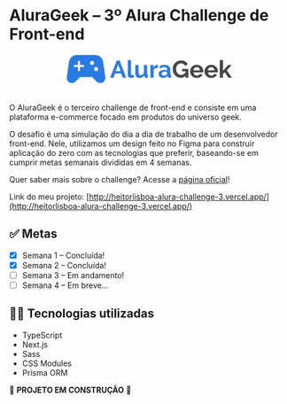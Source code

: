 # AluraGeek &ndash; 3º Alura Challenge de Front-end

<div align="center">
  <img style="width: 300px;" src="./public/svg/logo.svg" alt="Logo AluraGeek" />
</div>
<br />

O AluraGeek é o terceiro challenge de front-end e consiste em uma plataforma e-commerce focado em produtos do universo geek.

O desafio é uma simulação do dia a dia de trabalho de um desenvolvedor front-end. Nele, utilizamos um design feito no Figma para construir aplicação do zero com as tecnologias que preferir, baseando-se em cumprir metas semanais divididas em 4 semanas.

Quer saber mais sobre o challenge? Acesse a [página oficial](https://www.alura.com.br/challenges/front-end-3?host=https://cursos.alura.com.br)!

Link do meu projeto: [http://heitorlisboa-alura-challenge-3.vercel.app/](http://heitorlisboa-alura-challenge-3.vercel.app/)

## ✅ Metas

- [x] Semana 1 &ndash; Concluída!
- [x] Semana 2 &ndash; Concluída!
- [ ] Semana 3 &ndash; Em andamento!
- [ ] Semana 4 &ndash; Em breve...

## 👨‍💻 Tecnologias utilizadas

- TypeScript
- Next.js
- Sass
- CSS Modules
- Prisma ORM

🚧 **PROJETO EM CONSTRUÇÃO** 🚧